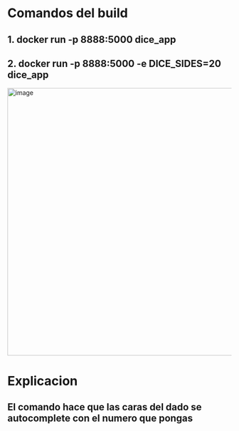 # Comandos del build

## 1.  docker run -p 8888:5000 dice_app
## 2.  docker run -p 8888:5000 -e DICE_SIDES=20 dice_app

<img width="804" height="600" alt="image" src="https://github.com/user-attachments/assets/863acfe3-786a-455e-948f-8b29172e9ab8" />

# Explicacion

## El comando hace que las caras del dado se autocomplete con el numero que pongas
